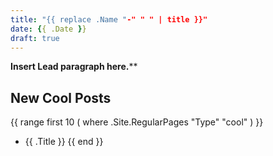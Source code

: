 ```yaml
---
title: "{{ replace .Name "-" " " | title }}"
date: {{ .Date }}
draft: true
---
```


**Insert Lead paragraph here.****

## New Cool Posts

{{ range first 10 ( where .Site.RegularPages "Type" "cool" ) }}
* {{ .Title }}
{{ end }}
